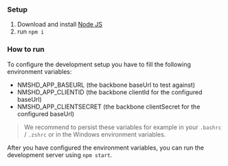 ### Setup

1. Download and install [Node JS](https://nodejs.org/en/download/)
2. run `npm i`

### How to run

To configure the development setup you have to fill the following environment variables:

-   NMSHD_APP_BASEURL (the backbone baseUrl to test against)
-   NMSHD_APP_CLIENTID (the backbone clientId for the configured baseUrl)
-   NMSHD_APP_CLIENTSECRET (the backbone clientSecret for the configured baseUrl)

> We recommend to persist these variables for example in your `.bashrc` / `.zshrc` or in the Windows environment variables.

After you have configured the environment variables, you can run the development server using `npm start`.

